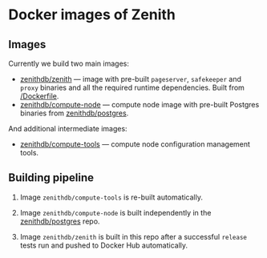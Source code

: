 # Docker images of Zenith

## Images

Currently we build two main images:

- [zenithdb/zenith](https://hub.docker.com/repository/docker/zenithdb/zenith) — image with pre-built `pageserver`, `safekeeper` and `proxy` binaries and all the required runtime dependencies. Built from [/Dockerfile](/Dockerfile).
- [zenithdb/compute-node](https://hub.docker.com/repository/docker/zenithdb/compute-node) — compute node image with pre-built Postgres binaries from [zenithdb/postgres](https://github.com/zenithdb/postgres).

And additional intermediate images:

- [zenithdb/compute-tools](https://hub.docker.com/repository/docker/zenithdb/compute-tools) — compute node configuration management tools.

## Building pipeline

1. Image `zenithdb/compute-tools` is re-built automatically.

2. Image `zenithdb/compute-node` is built independently in the [zenithdb/postgres](https://github.com/zenithdb/postgres) repo.

3. Image `zenithdb/zenith` is built in this repo after a successful `release` tests run and pushed to Docker Hub automatically.
